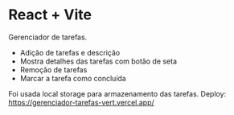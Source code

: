 # React + Vite

Gerenciador de tarefas. 
- Adição de tarefas e descrição
- Mostra detalhes das tarefas com botão de seta
- Remoção de tarefas
- Marcar a tarefa como concluída

Foi usada local storage para armazenamento das tarefas.
Deploy: https://gerenciador-tarefas-vert.vercel.app/
